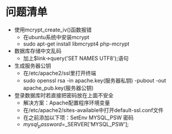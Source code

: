 #	问题清单
*	使用mcrypt_create_iv()函数报错
	*	在ubuntu系统中安装mcrypt
	*	sudo apt-get install libmcrypt4 php-mcrypt 
*	数据库存储中文乱码
	*	加上$link->query('SET NAMES UTF8');语句
*	生成服务器公钥
	*	在/etc/apache2/ssl里打开终端
	*	sudo openssl rsa -in apache.key(服务器私钥) -pubout -out apache_pub.key(服务器公钥)
*	登录数据库时若直接把密码放在上面不安全
	*	解决方案：Apache配置程序环境变量
	*	在/etc/apache2/sites-available中打开default-ssl.conf文件
	*	在</VirtualHost>之前添加以下项：SetEnv MYSQL_PSW 密码
	*	$mysql_password=$_SERVER['MYSQL_PSW'];
